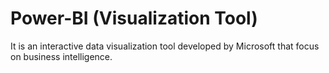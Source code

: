 # Power-BI (Visualization Tool)
It is an interactive data visualization tool developed by Microsoft that focus on business intelligence. 
